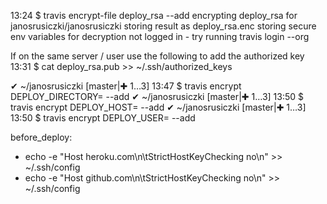 13:24 $ travis encrypt-file deploy_rsa --add
encrypting deploy_rsa for janosrusiczki/janosrusiczki
storing result as deploy_rsa.enc
storing secure env variables for decryption
not logged in - try running travis login --org

If on the same server / user use the following to add the authorized key
13:31 $ cat deploy_rsa.pub >> ~/.ssh/authorized_keys

✔ ~/janosrusiczki [master|✚ 1…3]
13:47 $ travis encrypt DEPLOY_DIRECTORY=<deploy directory> --add
✔ ~/janosrusiczki [master|✚ 1…3]
13:50 $ travis encrypt DEPLOY_HOST=<deploy host> --add
✔ ~/janosrusiczki [master|✚ 1…3]
13:50 $ travis encrypt DEPLOY_USER=<deploy user> --add

before_deploy:
  - echo -e "Host heroku.com\n\tStrictHostKeyChecking no\n" >> ~/.ssh/config
  - echo -e "Host github.com\n\tStrictHostKeyChecking no\n" >> ~/.ssh/config
